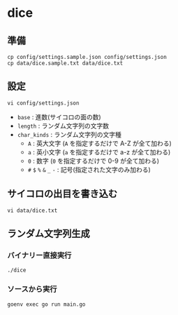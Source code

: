 # dice

## 準備

```shell
cp config/settings.sample.json config/settings.json
cp data/dice.sample.txt data/dice.txt
```

## 設定

```shell
vi config/settings.json
```
* `base` : 進数(サイコロの面の数)
* `length` : ランダム文字列の文字数
* `char_kinds` : ランダム文字列の文字種
    * `A` : 英大文字 (`A` を指定するだけで A-Z が全て加わる)
    * `a` : 英小文字 (`a` を指定するだけで a-z が全て加わる)
    * `0` : 数字 (`0` を指定するだけで 0-9 が全て加わる)
    * `#` `$` `%` `&` `_` `-` : 記号(指定された文字のみ加わる)

## サイコロの出目を書き込む

```shell
vi data/dice.txt
```

## ランダム文字列生成

### バイナリー直接実行
```shell
./dice
```

### ソースから実行

```shell
goenv exec go run main.go
```
